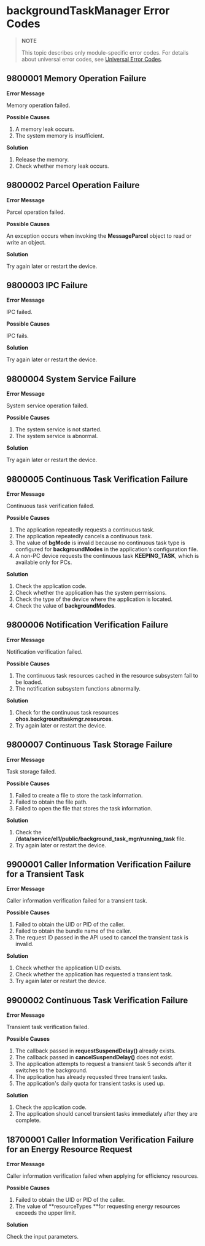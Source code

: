 # backgroundTaskManager Error Codes

> **NOTE**
>
> This topic describes only module-specific error codes. For details about universal error codes, see [Universal Error Codes](errorcode-universal.md).

## 9800001 Memory Operation Failure

**Error Message**

Memory operation failed.

**Possible Causes**

1. A memory leak occurs.
2. The system memory is insufficient.

**Solution**

1. Release the memory.
2. Check whether memory leak occurs.

## 9800002 Parcel Operation Failure

**Error Message**

Parcel operation failed.

**Possible Causes**

An exception occurs when invoking the **MessageParcel** object to read or write an object.

**Solution**

Try again later or restart the device.

## 9800003 IPC Failure

**Error Message**

IPC failed.

**Possible Causes**

IPC fails.

**Solution**

Try again later or restart the device.

## 9800004 System Service Failure

**Error Message**

System service operation failed.

**Possible Causes**

1. The system service is not started.
2. The system service is abnormal.

**Solution**

Try again later or restart the device.

## 9800005 Continuous Task Verification Failure

**Error Message**

Continuous task verification failed.

**Possible Causes**

1. The application repeatedly requests a continuous task.
2. The application repeatedly cancels a continuous task.
3. The value of **bgMode** is invalid because no continuous task type is configured for **backgroundModes** in the application's configuration file.
4. A non-PC device requests the continuous task **KEEPING_TASK**, which is available only for PCs.

**Solution**

1. Check the application code.
2. Check whether the application has the system permissions.
3. Check the type of the device where the application is located.
4. Check the value of **backgroundModes**.

## 9800006 Notification Verification Failure

**Error Message**

Notification verification failed.

**Possible Causes**

1. The continuous task resources cached in the resource subsystem fail to be loaded.
2. The notification subsystem functions abnormally.

**Solution**

1. Check for the continuous task resources **ohos.backgroundtaskmgr.resources**.
2. Try again later or restart the device.

## 9800007 Continuous Task Storage Failure

**Error Message**

Task storage failed.

**Possible Causes**

1. Failed to create a file to store the task information.
2. Failed to obtain the file path.
3. Failed to open the file that stores the task information.

**Solution**

1. Check the **/data/service/el1/public/background_task_mgr/running_task** file.
2. Try again later or restart the device.

## 9900001 Caller Information Verification Failure for a Transient Task

**Error Message**

Caller information verification failed for a transient task.

**Possible Causes**

1. Failed to obtain the UID or PID of the caller.
2. Failed to obtain the bundle name of the caller.
3. The request ID passed in the API used to cancel the transient task is invalid.

**Solution**

1. Check whether the application UID exists.
2. Check whether the application has requested a transient task.
3. Try again later or restart the device.

## 9900002 Continuous Task Verification Failure

**Error Message**

Transient task verification failed.

**Possible Causes**

1. The callback passed in **requestSuspendDelay()** already exists.
2. The callback passed in **cancelSuspendDelay()** does not exist.
3. The application attempts to request a transient task 5 seconds after it switches to the background.
4. The application has already requested three transient tasks.
5. The application's daily quota for transient tasks is used up.

**Solution**

1. Check the application code.
2. The application should cancel transient tasks immediately after they are complete.

## 18700001 Caller Information Verification Failure for an Energy Resource Request

**Error Message**

Caller information verification failed when applying for efficiency resources.

**Possible Causes**

1. Failed to obtain the UID or PID of the caller.
2. The value of **resourceTypes **for requesting energy resources exceeds the upper limit.

**Solution**

Check the input parameters.
